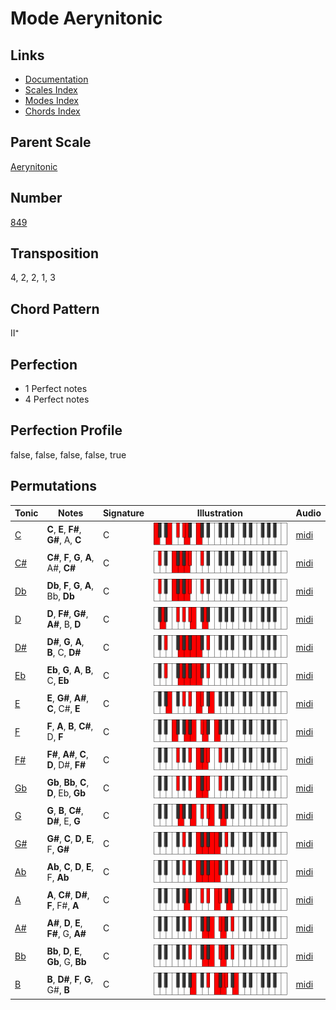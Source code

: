 # Mode Aerynitonic

## Links

- [Documentation](README.md)
- [Scales Index](Scales.md)
- [Modes Index](Modes.md)
- [Chords Index](Chords.md)

## Parent Scale

[Aerynitonic](ScaleAerynitonic.md)

## Number

[849](https://ianring.com/musictheory/scales/849)

## Transposition

4, 2, 2, 1, 3

## Chord Pattern

II⁺

## Perfection

- 1 Perfect notes
- 4 Perfect notes

## Perfection Profile

false, false, false, false, true

## Permutations

| Tonic | Notes | Signature | Illustration | Audio |
|-------|-------|-----------|--------------|-------|
| [C](ModeCNaturalAerynitonic.md) | **C**, **E**, **F#**, **G#**, A, **C** | C | ![CNaturalAerynitonic](ModeCNaturalAerynitonic.png) | [midi](https://github.com/edipermadi/music/blob/main/docs/ModeCNaturalAerynitonic.mid?raw=true) |
| [C#](ModeCSharpAerynitonic.md) | **C#**, **F**, **G**, **A**, A#, **C#** | C | ![CSharpAerynitonic](ModeCSharpAerynitonic.png) | [midi](https://github.com/edipermadi/music/blob/main/docs/ModeCSharpAerynitonic.mid?raw=true) |
| [Db](ModeDFlatAerynitonic.md) | **Db**, **F**, **G**, **A**, Bb, **Db** | C | ![DFlatAerynitonic](ModeDFlatAerynitonic.png) | [midi](https://github.com/edipermadi/music/blob/main/docs/ModeDFlatAerynitonic.mid?raw=true) |
| [D](ModeDNaturalAerynitonic.md) | **D**, **F#**, **G#**, **A#**, B, **D** | C | ![DNaturalAerynitonic](ModeDNaturalAerynitonic.png) | [midi](https://github.com/edipermadi/music/blob/main/docs/ModeDNaturalAerynitonic.mid?raw=true) |
| [D#](ModeDSharpAerynitonic.md) | **D#**, **G**, **A**, **B**, C, **D#** | C | ![DSharpAerynitonic](ModeDSharpAerynitonic.png) | [midi](https://github.com/edipermadi/music/blob/main/docs/ModeDSharpAerynitonic.mid?raw=true) |
| [Eb](ModeEFlatAerynitonic.md) | **Eb**, **G**, **A**, **B**, C, **Eb** | C | ![EFlatAerynitonic](ModeEFlatAerynitonic.png) | [midi](https://github.com/edipermadi/music/blob/main/docs/ModeEFlatAerynitonic.mid?raw=true) |
| [E](ModeENaturalAerynitonic.md) | **E**, **G#**, **A#**, **C**, C#, **E** | C | ![ENaturalAerynitonic](ModeENaturalAerynitonic.png) | [midi](https://github.com/edipermadi/music/blob/main/docs/ModeENaturalAerynitonic.mid?raw=true) |
| [F](ModeFNaturalAerynitonic.md) | **F**, **A**, **B**, **C#**, D, **F** | C | ![FNaturalAerynitonic](ModeFNaturalAerynitonic.png) | [midi](https://github.com/edipermadi/music/blob/main/docs/ModeFNaturalAerynitonic.mid?raw=true) |
| [F#](ModeFSharpAerynitonic.md) | **F#**, **A#**, **C**, **D**, D#, **F#** | C | ![FSharpAerynitonic](ModeFSharpAerynitonic.png) | [midi](https://github.com/edipermadi/music/blob/main/docs/ModeFSharpAerynitonic.mid?raw=true) |
| [Gb](ModeGFlatAerynitonic.md) | **Gb**, **Bb**, **C**, **D**, Eb, **Gb** | C | ![GFlatAerynitonic](ModeGFlatAerynitonic.png) | [midi](https://github.com/edipermadi/music/blob/main/docs/ModeGFlatAerynitonic.mid?raw=true) |
| [G](ModeGNaturalAerynitonic.md) | **G**, **B**, **C#**, **D#**, E, **G** | C | ![GNaturalAerynitonic](ModeGNaturalAerynitonic.png) | [midi](https://github.com/edipermadi/music/blob/main/docs/ModeGNaturalAerynitonic.mid?raw=true) |
| [G#](ModeGSharpAerynitonic.md) | **G#**, **C**, **D**, **E**, F, **G#** | C | ![GSharpAerynitonic](ModeGSharpAerynitonic.png) | [midi](https://github.com/edipermadi/music/blob/main/docs/ModeGSharpAerynitonic.mid?raw=true) |
| [Ab](ModeAFlatAerynitonic.md) | **Ab**, **C**, **D**, **E**, F, **Ab** | C | ![AFlatAerynitonic](ModeAFlatAerynitonic.png) | [midi](https://github.com/edipermadi/music/blob/main/docs/ModeAFlatAerynitonic.mid?raw=true) |
| [A](ModeANaturalAerynitonic.md) | **A**, **C#**, **D#**, **F**, F#, **A** | C | ![ANaturalAerynitonic](ModeANaturalAerynitonic.png) | [midi](https://github.com/edipermadi/music/blob/main/docs/ModeANaturalAerynitonic.mid?raw=true) |
| [A#](ModeASharpAerynitonic.md) | **A#**, **D**, **E**, **F#**, G, **A#** | C | ![ASharpAerynitonic](ModeASharpAerynitonic.png) | [midi](https://github.com/edipermadi/music/blob/main/docs/ModeASharpAerynitonic.mid?raw=true) |
| [Bb](ModeBFlatAerynitonic.md) | **Bb**, **D**, **E**, **Gb**, G, **Bb** | C | ![BFlatAerynitonic](ModeBFlatAerynitonic.png) | [midi](https://github.com/edipermadi/music/blob/main/docs/ModeBFlatAerynitonic.mid?raw=true) |
| [B](ModeBNaturalAerynitonic.md) | **B**, **D#**, **F**, **G**, G#, **B** | C | ![BNaturalAerynitonic](ModeBNaturalAerynitonic.png) | [midi](https://github.com/edipermadi/music/blob/main/docs/ModeBNaturalAerynitonic.mid?raw=true) |
